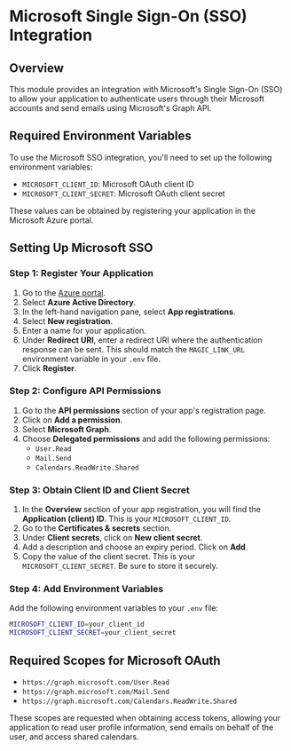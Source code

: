 # Microsoft Single Sign-On (SSO) Integration

## Overview

This module provides an integration with Microsoft's Single Sign-On (SSO) to allow your application to authenticate users through their Microsoft accounts and send emails using Microsoft's Graph API.

## Required Environment Variables

To use the Microsoft SSO integration, you'll need to set up the following environment variables:

- `MICROSOFT_CLIENT_ID`: Microsoft OAuth client ID
- `MICROSOFT_CLIENT_SECRET`: Microsoft OAuth client secret

These values can be obtained by registering your application in the Microsoft Azure portal.

## Setting Up Microsoft SSO

### Step 1: Register Your Application

1. Go to the [Azure portal](https://portal.azure.com/).
2. Select **Azure Active Directory**.
3. In the left-hand navigation pane, select **App registrations**.
4. Select **New registration**.
5. Enter a name for your application.
6. Under **Redirect URI**, enter a redirect URI where the authentication response can be sent. This should match the `MAGIC_LINK_URL` environment variable in your `.env` file.
7. Click **Register**.

### Step 2: Configure API Permissions

1. Go to the **API permissions** section of your app's registration page.
2. Click on **Add a permission**.
3. Select **Microsoft Graph**.
4. Choose **Delegated permissions** and add the following permissions:
   - `User.Read`
   - `Mail.Send`
   - `Calendars.ReadWrite.Shared`

### Step 3: Obtain Client ID and Client Secret

1. In the **Overview** section of your app registration, you will find the **Application (client) ID**. This is your `MICROSOFT_CLIENT_ID`.
2. Go to the **Certificates & secrets** section.
3. Under **Client secrets**, click on **New client secret**.
4. Add a description and choose an expiry period. Click on **Add**.
5. Copy the value of the client secret. This is your `MICROSOFT_CLIENT_SECRET`. Be sure to store it securely.

### Step 4: Add Environment Variables

Add the following environment variables to your `.env` file:

```sh
MICROSOFT_CLIENT_ID=your_client_id
MICROSOFT_CLIENT_SECRET=your_client_secret
```

## Required Scopes for Microsoft OAuth

- `https://graph.microsoft.com/User.Read`
- `https://graph.microsoft.com/Mail.Send`
- `https://graph.microsoft.com/Calendars.ReadWrite.Shared`

These scopes are requested when obtaining access tokens, allowing your application to read user profile information, send emails on behalf of the user, and access shared calendars.
